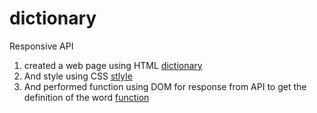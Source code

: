 # dictionary
Responsive API
1. created a web page using HTML [dictionary](./index.html)
2. And style using CSS [stlyle](./css/dictionary.code-workspace)
3. And performed function using DOM for response from API to get the definition of the word [function](./js/script.js)

